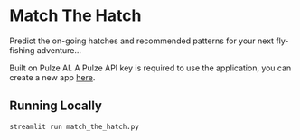 # Match The Hatch

Predict the on-going hatches and recommended patterns for your next fly-fishing adventure...

Built on Pulze AI. A Pulze API key is required to use the application, you can create a new app [here](https://platform.pulze.ai/apps).

## Running Locally

```
streamlit run match_the_hatch.py
```